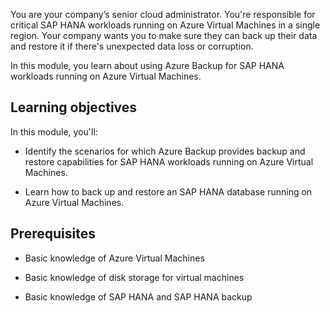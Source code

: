 

You are your company’s senior cloud administrator. You're responsible for critical SAP HANA workloads running on Azure Virtual Machines in a single region. Your company wants you to make sure they can back up their data and restore it if there's unexpected data loss or corruption.

In this module, you learn about using Azure Backup for SAP HANA workloads running on Azure Virtual Machines.

## Learning objectives

In this module, you'll:

- Identify the scenarios for which Azure Backup provides backup and restore capabilities for SAP HANA workloads running on Azure Virtual Machines.

- Learn how to back up and restore an SAP HANA database running on Azure Virtual Machines.

## Prerequisites

- Basic knowledge of Azure Virtual Machines

- Basic knowledge of disk storage for virtual machines

- Basic knowledge of SAP HANA and SAP HANA backup
